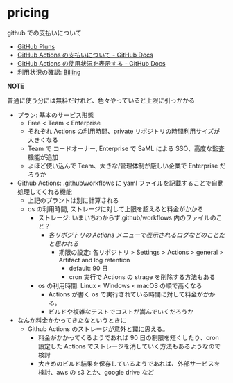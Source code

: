 # pricing

github での支払いについて

- [GitHub Pluns](https://github.co.jp/pricing.html)
- [GitHub Actions の支払いについて \- GitHub Docs](https://docs.github.com/ja/billing/managing-billing-for-github-actions/about-billing-for-github-actions#about-spending-limits)
- [GitHub Actions の使用状況を表示する \- GitHub Docs](https://docs.github.com/ja/billing/managing-billing-for-github-actions/viewing-your-github-actions-usage)
- 利用状況の確認: [Billing](https://github.com/settings/billing)

**NOTE**

普通に使う分には無料だけれど、色々やっていると上限に引っかかる

- プラン: 基本のサービス形態
  - Free < Team < Enterprise
  - それぞれ Actions の利用時間、private リポジトリの時間利用サイズが大きくなる
  - Team で コードオーナー, Enterprise で SaML による SSO、高度な監査機能が追加
  - よほど使い込んで Team、大きな/管理体制が厳しい企業で Enterprise だろうか
- Github Actions: .github\workflows に yaml ファイルを記載することで自動処理してくれる機能
  - 上記のプラントは別に計算される
  - os の利用時間, ストレージに対して上限を超えると料金がかかる
    - ストレージ: いまいちわからず.github/workflows 内のファイルのこと？
      - _各リポジトリの Actions メニューで表示されるログなどのことだと思われる_
        - 期限の設定: 各リポジトリ > Settings > Actions > general > Artifact and log retention
          - default: 90 日
          - cron 実行で Actions の strage を削除する方法もある
    - os の利用時間: Linux < Windows < macOS の順で高くなる
      - Actions が書く os で実行されている時間に対して料金がかかる。
      - ビルドや複雑なテストでコストが嵩んでいくだろうか
- なんか料金かかってきたなというときに
  - Github Actions のストレージが意外と罠に思える。
    - 料金がかかってくるようであれば 90 日の制限を短くしたり、cron 設定した Actions でストレージを消していく方法もあるようなので検討
    - 大きめのビルド結果を保存しているようであれば、外部サービスを検討、aws の s3 とか、google drive など
